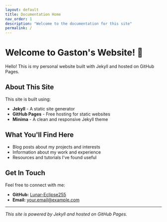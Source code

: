 ```yaml
---
layout: default
title: Documentation Home
nav_order: 1
description: "Welcome to the documentation for this site"
permalink: /
---
```


# Welcome to Gaston's Website! 🎉

Hello! This is my personal website built with Jekyll and hosted on GitHub Pages.

## About This Site

This site is built using:
- **Jekyll** - A static site generator
- **GitHub Pages** - Free hosting for static websites
- **Minima** - A clean and responsive Jekyll theme

## What You'll Find Here

- Blog posts about my projects and interests
- Information about my work and experience
- Resources and tutorials I've found useful

## Get In Touch

Feel free to connect with me:
- **GitHub:** [Lunar-Eclipse255](https://github.com/Lunar-Eclipse255)
- **Email:** your.email@example.com

---

*This site is powered by Jekyll and hosted on GitHub Pages.*
